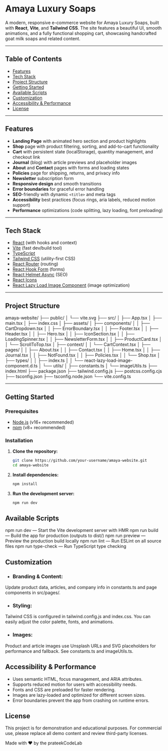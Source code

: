 # Amaya Luxury Soaps

A modern, responsive e-commerce website for Amaya Luxury Soaps, built with **React**, **Vite**, and **Tailwind CSS**. The site features a beautiful UI, smooth animations, and a fully functional shopping cart, showcasing handcrafted goat milk soaps and related content.

---

## Table of Contents

- [Features](#features)
- [Tech Stack](#tech-stack)
- [Project Structure](#project-structure)
- [Getting Started](#getting-started)
- [Available Scripts](#available-scripts)
- [Customization](#customization)
- [Accessibility & Performance](#accessibility--performance)
- [License](#license)

---

## Features

- **Landing Page** with animated hero section and product highlights
- **Shop** page with product filtering, sorting, and add-to-cart functionality
- **Cart** with persistent state (localStorage), quantity management, and checkout link
- **Journal** (blog) with article previews and placeholder images
- **About** and **Contact** pages with forms and loading states
- **Policies** page for shipping, returns, and privacy info
- **Newsletter** subscription form
- **Responsive design** and smooth transitions
- **Error boundaries** for graceful error handling
- **SEO**-friendly with dynamic `<title>` and meta tags
- **Accessibility** best practices (focus rings, aria labels, reduced motion support)
- **Performance** optimizations (code splitting, lazy loading, font preloading)

---

## Tech Stack

- [React](https://react.dev/) (with hooks and context)
- [Vite](https://vitejs.dev/) (fast dev/build tool)
- [TypeScript](https://www.typescriptlang.org/)
- [Tailwind CSS](https://tailwindcss.com/) (utility-first CSS)
- [React Router](https://reactrouter.com/) (routing)
- [React Hook Form](https://react-hook-form.com/) (forms)
- [React Helmet Async](https://github.com/staylor/react-helmet-async) (SEO)
- [React Icons](https://react-icons.github.io/react-icons/)
- [React Lazy Load Image Component](https://github.com/Aljullu/react-lazy-load-image-component) (image optimization)

---

## Project Structure

amaya-website/ ├── public/ │ └── vite.svg ├── src/ │ ├── App.tsx │ ├── main.tsx │ ├── index.css │ ├── assets/ │ ├── components/ │ │ ├── CartDropdown.tsx │ │ ├── ErrorBoundary.tsx │ │ ├── Footer.tsx │ │ ├── Header.tsx │ │ ├── Hero.tsx │ │ ├── IconSection.tsx │ │ ├── LoadingSpinner.tsx │ │ ├── NewsletterForm.tsx │ │ ├── ProductCard.tsx │ │ └── ScrollToTop.tsx │ ├── context/ │ │ └── CartContext.tsx │ ├── pages/ │ │ ├── About.tsx │ │ ├── Contact.tsx │ │ ├── Home.tsx │ │ ├── Journal.tsx │ │ ├── NotFound.tsx │ │ ├── Policies.tsx │ │ └── Shop.tsx │ ├── types/ │ │ ├── index.ts │ │ └── react-lazy-load-image-component.d.ts │ └── utils/ │ ├── constants.ts │ └── imageUtils.ts ├── index.html ├── package.json ├── tailwind.config.js ├── postcss.config.cjs ├── tsconfig.json ├── tsconfig.node.json └── vite.config.ts

---

## Getting Started

### Prerequisites

- [Node.js](https://nodejs.org/) (v16+ recommended)
- [npm](https://www.npmjs.com/) (v8+ recommended)

### Installation

1. **Clone the repository:**
   ```sh
   git clone https://github.com/your-username/amaya-website.git
   cd amaya-website
   ```
2. **Install dependencies:**
   ```sh
   npm install
   ```
3. **Run the development server:**
   ```sh
   npm run dev
   ```

## Available Scripts
npm run dev — Start the Vite development server with HMR
npm run build — Build the app for production (outputs to dist/)
npm run preview — Preview the production build locally
npm run lint — Run ESLint on all source files
npm run type-check — Run TypeScript type checking

## Customization

- ### Branding & Content:
Update product data, articles, and company info in constants.ts and page components in src/pages/.

- ### Styling:
Tailwind CSS is configured in tailwind.config.js and index.css.
You can easily adjust the color palette, fonts, and animations.

- ### Images:
Product and article images use Unsplash URLs and SVG placeholders for performance and fallback.
See constants.ts and imageUtils.ts.

## Accessibility & Performance

- Uses semantic HTML, focus management, and ARIA attributes.
- Supports reduced motion for users with accessibility needs.
- Fonts and CSS are preloaded for faster rendering.
- Images are lazy-loaded and optimized for different screen sizes.
- Error boundaries prevent the app from crashing on runtime errors.

## License

This project is for demonstration and educational purposes.
For commercial use, please replace all demo content and review third-party licenses.

Made with ❤️ by the prateekCodeLab


